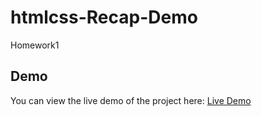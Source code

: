 # htmlcss-Recap-Demo
Homework1

## Demo

You can view the live demo of the project here: [Live Demo](https://okan87.github.io/htmlcss-Recap-Demo/)

